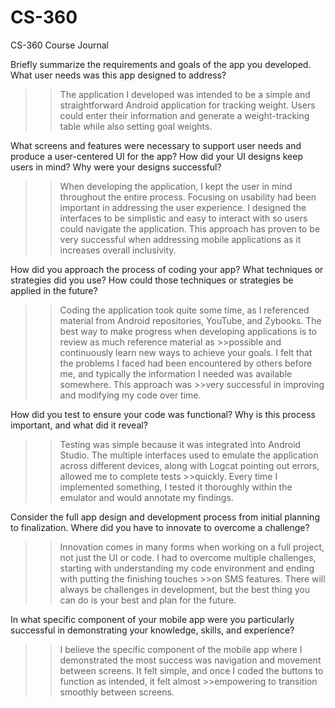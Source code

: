 # CS-360
CS-360 Course Journal

Briefly summarize the requirements and goals of the app you developed. What user needs was this app designed to address?
>>The application I developed was intended to be a simple and straightforward Android application for tracking weight. Users could enter their information and generate a weight-tracking table while also setting goal weights.

What screens and features were necessary to support user needs and produce a user-centered UI for the app? How did your UI designs keep users in mind? Why were your designs successful?
>>When developing the application, I kept the user in mind throughout the entire process. Focusing on usability had been important in addressing the user experience. I designed the interfaces to be simplistic and easy
>>to interact with so users could navigate the application. This approach has proven to be very successful when addressing mobile applications as it increases overall inclusivity. 

How did you approach the process of coding your app? What techniques or strategies did you use? How could those techniques or strategies be applied in the future?
>>Coding the application took quite some time, as I referenced material from Android repositories, YouTube, and Zybooks. The best way to make progress when developing applications is to review as much reference material as >>possible and continuously learn new ways to achieve your goals. I felt that the problems I faced had been encountered by others before me, and typically the information I needed was available somewhere. This approach was >>very successful in improving and modifying my code over time.

How did you test to ensure your code was functional? Why is this process important, and what did it reveal?
>>Testing was simple because it was integrated into Android Studio. The multiple interfaces used to emulate the application across different devices, along with Logcat pointing out errors, allowed me to complete tests >>quickly. Every time I implemented something, I tested it thoroughly within the emulator and would annotate my findings.

Consider the full app design and development process from initial planning to finalization. Where did you have to innovate to overcome a challenge?
>>Innovation comes in many forms when working on a full project, not just the UI or code. I had to overcome multiple challenges, starting with understanding my code environment and ending with putting the finishing touches >>on SMS features. There will always be challenges in development, but the best thing you can do is your best and plan for the future.

In what specific component of your mobile app were you particularly successful in demonstrating your knowledge, skills, and experience?
>>I believe the specific component of the mobile app where I demonstrated the most success was navigation and movement between screens. It felt simple, and once I coded the buttons to function as intended, it felt almost >>empowering to transition smoothly between screens.
